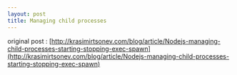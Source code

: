 ```yaml
---
layout: post 
title: Managing child processes
---
```

original post : [http://krasimirtsonev.com/blog/article/Nodejs-managing-child-processes-starting-stopping-exec-spawn](http://krasimirtsonev.com/blog/article/Nodejs-managing-child-processes-starting-stopping-exec-spawn)